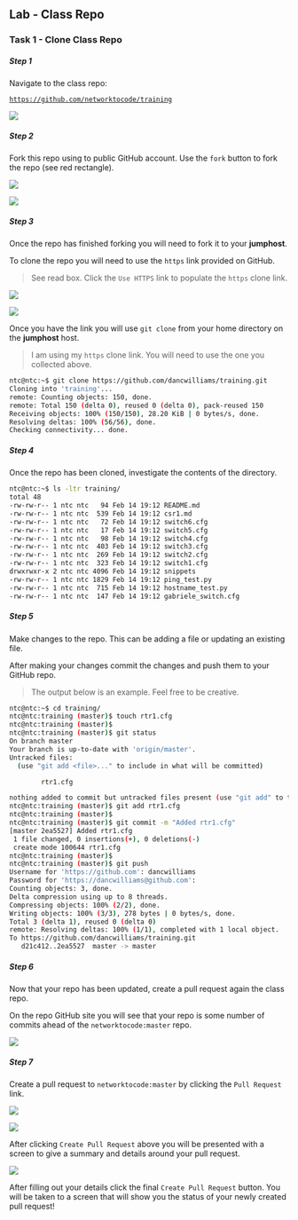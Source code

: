 ## Lab - Class Repo

### Task 1 - Clone Class Repo

##### Step 1

Navigate to the class repo:

[`https://github.com/networktocode/training`](https://github.com/networktocode/training)

![](images/github05.png)


##### Step 2

Fork this repo using to public GitHub account.  Use the `fork` button to fork the repo (see red rectangle).

![](images/github06.png)

![](images/github07.png)


##### Step 3

Once the repo has finished forking you will need to fork it to your **jumphost**.

To clone the repo you will need to use the `https` link provided on GitHub.

> See read box.  Click the `Use HTTPS` link to populate the `https` clone link.

![](images/github08.png)

![](images/github09.png)

Once you have the link you will use `git clone` from your home directory on the **jumphost** host.

> I am using my `https` clone link.  You will need to use the one you collected above.

```bash
ntc@ntc:~$ git clone https://github.com/dancwilliams/training.git
Cloning into 'training'...
remote: Counting objects: 150, done.
remote: Total 150 (delta 0), reused 0 (delta 0), pack-reused 150
Receiving objects: 100% (150/150), 28.20 KiB | 0 bytes/s, done.
Resolving deltas: 100% (56/56), done.
Checking connectivity... done.
```


##### Step 4

Once the repo has been cloned, investigate the contents of the directory.

```bash
ntc@ntc:~$ ls -ltr training/
total 48
-rw-rw-r-- 1 ntc ntc   94 Feb 14 19:12 README.md
-rw-rw-r-- 1 ntc ntc  539 Feb 14 19:12 csr1.md
-rw-rw-r-- 1 ntc ntc   72 Feb 14 19:12 switch6.cfg
-rw-rw-r-- 1 ntc ntc   17 Feb 14 19:12 switch5.cfg
-rw-rw-r-- 1 ntc ntc   98 Feb 14 19:12 switch4.cfg
-rw-rw-r-- 1 ntc ntc  403 Feb 14 19:12 switch3.cfg
-rw-rw-r-- 1 ntc ntc  269 Feb 14 19:12 switch2.cfg
-rw-rw-r-- 1 ntc ntc  323 Feb 14 19:12 switch1.cfg
drwxrwxr-x 2 ntc ntc 4096 Feb 14 19:12 snippets
-rw-rw-r-- 1 ntc ntc 1829 Feb 14 19:12 ping_test.py
-rw-rw-r-- 1 ntc ntc  715 Feb 14 19:12 hostname_test.py
-rw-rw-r-- 1 ntc ntc  147 Feb 14 19:12 gabriele_switch.cfg
```


##### Step 5

Make changes to the repo.  This can be adding a file or updating an existing file.

After making your changes commit the changes and push them to your GitHub repo.

> The output below is an example.  Feel free to be creative.

```bash
ntc@ntc:~$ cd training/
ntc@ntc:training (master)$ touch rtr1.cfg
ntc@ntc:training (master)$ 
ntc@ntc:training (master)$ git status
On branch master
Your branch is up-to-date with 'origin/master'.
Untracked files:
  (use "git add <file>..." to include in what will be committed)

        rtr1.cfg

nothing added to commit but untracked files present (use "git add" to track)
ntc@ntc:training (master)$ git add rtr1.cfg 
ntc@ntc:training (master)$ 
ntc@ntc:training (master)$ git commit -m "Added rtr1.cfg"
[master 2ea5527] Added rtr1.cfg
 1 file changed, 0 insertions(+), 0 deletions(-)
 create mode 100644 rtr1.cfg
ntc@ntc:training (master)$ 
ntc@ntc:training (master)$ git push
Username for 'https://github.com': dancwilliams
Password for 'https://dancwilliams@github.com': 
Counting objects: 3, done.
Delta compression using up to 8 threads.
Compressing objects: 100% (2/2), done.
Writing objects: 100% (3/3), 278 bytes | 0 bytes/s, done.
Total 3 (delta 1), reused 0 (delta 0)
remote: Resolving deltas: 100% (1/1), completed with 1 local object.
To https://github.com/dancwilliams/training.git
   d21c412..2ea5527  master -> master
```


##### Step 6

Now that your repo has been updated, create a pull request again the class repo.

On the repo GitHub site you will see that your repo is some number of commits ahead of the `networktocode:master` repo.

![](images/github10.png)


##### Step 7

Create a pull request to `networktocode:master` by clicking the `Pull Request` link.

![](images/github11.png)

![](images/github12.png)

After clicking `Create Pull Request` above you will be presented with a screen to give a summary and details around your pull request.  

![](images/github13.png)

After filling out your details click the final `Create Pull Request` button.  You will be taken to a screen that will show you the status of your newly created pull request!
